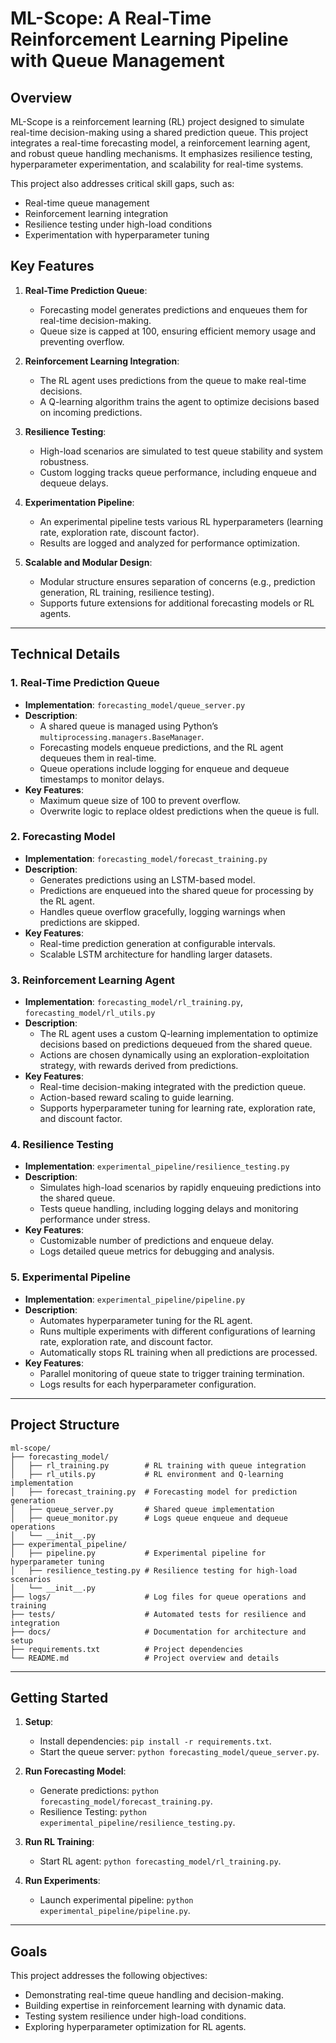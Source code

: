 # ML-Scope: A Real-Time Reinforcement Learning Pipeline with Queue Management

## Overview

ML-Scope is a reinforcement learning (RL) project designed to simulate real-time decision-making using a shared prediction queue. This project integrates a real-time forecasting model, a reinforcement learning agent, and robust queue handling mechanisms. It emphasizes resilience testing, hyperparameter experimentation, and scalability for real-time systems.

This project also addresses critical skill gaps, such as:

- Real-time queue management
- Reinforcement learning integration
- Resilience testing under high-load conditions
- Experimentation with hyperparameter tuning

## Key Features

1. **Real-Time Prediction Queue**:

   - Forecasting model generates predictions and enqueues them for real-time decision-making.
   - Queue size is capped at 100, ensuring efficient memory usage and preventing overflow.

2. **Reinforcement Learning Integration**:

   - The RL agent uses predictions from the queue to make real-time decisions.
   - A Q-learning algorithm trains the agent to optimize decisions based on incoming predictions.

3. **Resilience Testing**:

   - High-load scenarios are simulated to test queue stability and system robustness.
   - Custom logging tracks queue performance, including enqueue and dequeue delays.

4. **Experimentation Pipeline**:

   - An experimental pipeline tests various RL hyperparameters (learning rate, exploration rate, discount factor).
   - Results are logged and analyzed for performance optimization.

5. **Scalable and Modular Design**:
   - Modular structure ensures separation of concerns (e.g., prediction generation, RL training, resilience testing).
   - Supports future extensions for additional forecasting models or RL agents.

---

## Technical Details

### 1. Real-Time Prediction Queue

- **Implementation**: `forecasting_model/queue_server.py`
- **Description**:
  - A shared queue is managed using Python’s `multiprocessing.managers.BaseManager`.
  - Forecasting models enqueue predictions, and the RL agent dequeues them in real-time.
  - Queue operations include logging for enqueue and dequeue timestamps to monitor delays.
- **Key Features**:
  - Maximum queue size of 100 to prevent overflow.
  - Overwrite logic to replace oldest predictions when the queue is full.

### 2. Forecasting Model

- **Implementation**: `forecasting_model/forecast_training.py`
- **Description**:
  - Generates predictions using an LSTM-based model.
  - Predictions are enqueued into the shared queue for processing by the RL agent.
  - Handles queue overflow gracefully, logging warnings when predictions are skipped.
- **Key Features**:
  - Real-time prediction generation at configurable intervals.
  - Scalable LSTM architecture for handling larger datasets.

### 3. Reinforcement Learning Agent

- **Implementation**: `forecasting_model/rl_training.py`, `forecasting_model/rl_utils.py`
- **Description**:
  - The RL agent uses a custom Q-learning implementation to optimize decisions based on predictions dequeued from the shared queue.
  - Actions are chosen dynamically using an exploration-exploitation strategy, with rewards derived from predictions.
- **Key Features**:
  - Real-time decision-making integrated with the prediction queue.
  - Action-based reward scaling to guide learning.
  - Supports hyperparameter tuning for learning rate, exploration rate, and discount factor.

### 4. Resilience Testing

- **Implementation**: `experimental_pipeline/resilience_testing.py`
- **Description**:
  - Simulates high-load scenarios by rapidly enqueuing predictions into the shared queue.
  - Tests queue handling, including logging delays and monitoring performance under stress.
- **Key Features**:
  - Customizable number of predictions and enqueue delay.
  - Logs detailed queue metrics for debugging and analysis.

### 5. Experimental Pipeline

- **Implementation**: `experimental_pipeline/pipeline.py`
- **Description**:
  - Automates hyperparameter tuning for the RL agent.
  - Runs multiple experiments with different configurations of learning rate, exploration rate, and discount factor.
  - Automatically stops RL training when all predictions are processed.
- **Key Features**:
  - Parallel monitoring of queue state to trigger training termination.
  - Logs results for each hyperparameter configuration.

---

## Project Structure

```
ml-scope/
├── forecasting_model/
│   ├── rl_training.py        # RL training with queue integration
│   ├── rl_utils.py           # RL environment and Q-learning implementation
│   ├── forecast_training.py  # Forecasting model for prediction generation
│   ├── queue_server.py       # Shared queue implementation
│   ├── queue_monitor.py      # Logs queue enqueue and dequeue operations
│   └── __init__.py
├── experimental_pipeline/
│   ├── pipeline.py           # Experimental pipeline for hyperparameter tuning
│   ├── resilience_testing.py # Resilience testing for high-load scenarios
│   └── __init__.py
├── logs/                     # Log files for queue operations and training
├── tests/                    # Automated tests for resilience and integration
├── docs/                     # Documentation for architecture and setup
├── requirements.txt          # Project dependencies
└── README.md                 # Project overview and details
```

---

## Getting Started

1. **Setup**:

   - Install dependencies: `pip install -r requirements.txt`.
   - Start the queue server: `python forecasting_model/queue_server.py`.

2. **Run Forecasting Model**:

   - Generate predictions: `python forecasting_model/forecast_training.py`.
   - Resilience Testing: `python experimental_pipeline/resilience_testing.py`.

3. **Run RL Training**:

   - Start RL agent: `python forecasting_model/rl_training.py`.

4. **Run Experiments**:
   - Launch experimental pipeline: `python experimental_pipeline/pipeline.py`.

---

## Goals

This project addresses the following objectives:

- Demonstrating real-time queue handling and decision-making.
- Building expertise in reinforcement learning with dynamic data.
- Testing system resilience under high-load conditions.
- Exploring hyperparameter optimization for RL agents.

